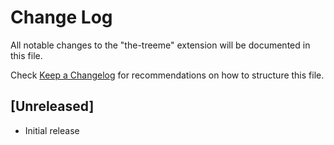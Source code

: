 # Change Log

All notable changes to the "the-treeme" extension will be documented in this file.

Check [Keep a Changelog](http://keepachangelog.com/) for recommendations on how to structure this file.

## [Unreleased]

- Initial release
